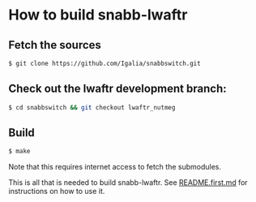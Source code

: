 # How to build snabb-lwaftr

## Fetch the sources

```bash
$ git clone https://github.com/Igalia/snabbswitch.git
```

## Check out the lwaftr development branch:

```bash
$ cd snabbswitch && git checkout lwaftr_nutmeg
```

## Build

```bash
$ make
```

Note that this requires internet access to fetch the submodules.

This is all that is needed to build snabb-lwaftr.
See [README.first.md](README.first.md) for instructions on how to use it.
